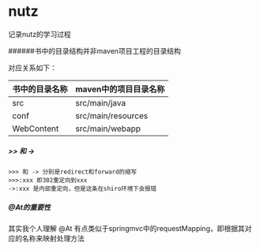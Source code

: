 # nutz
记录nutz的学习过程

######书中的目录结构并非maven项目工程的目录结构

对应关系如下：

| 书中的目录名称 | maven中的项目目录名称 |
| -------------- | --------------------- |
| src            | src/main/java         |
| conf           | src/main/resources    |
| WebContent     | src/main/webapp       |

##### >> 和 ->

```
>>> 和 -> 分别是redirect和forward的缩写
>>>:xxx 即302重定向到xxx
->:xxx 是内部重定向，但是这条在shiro环境下会报错
```

##### @At的重要性

其实我个人理解 @At 有点类似于springmvc中的requestMapping，即根据其对应的名称来映射处理方法





